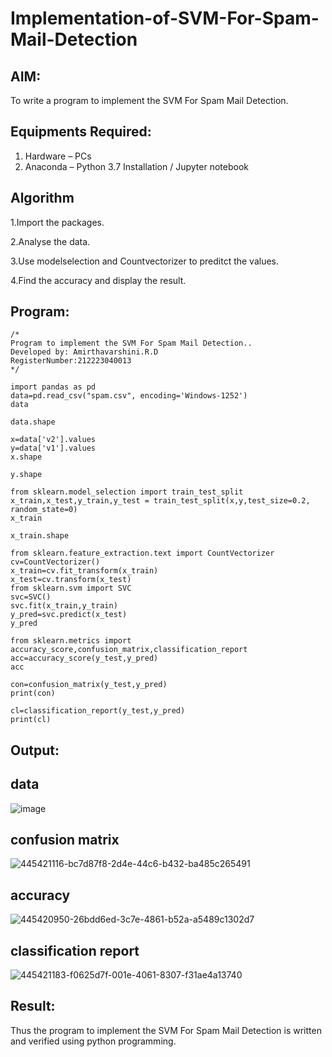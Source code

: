 # Implementation-of-SVM-For-Spam-Mail-Detection

## AIM:
To write a program to implement the SVM For Spam Mail Detection.

## Equipments Required:
1. Hardware – PCs
2. Anaconda – Python 3.7 Installation / Jupyter notebook

## Algorithm
1.Import the packages.

2.Analyse the data.

3.Use modelselection and Countvectorizer to preditct the values.

4.Find the accuracy and display the result.
## Program:
```
/*
Program to implement the SVM For Spam Mail Detection..
Developed by: Amirthavarshini.R.D
RegisterNumber:212223040013
*/

import pandas as pd
data=pd.read_csv("spam.csv", encoding='Windows-1252')
data

data.shape

x=data['v2'].values
y=data['v1'].values
x.shape

y.shape

from sklearn.model_selection import train_test_split
x_train,x_test,y_train,y_test = train_test_split(x,y,test_size=0.2, random_state=0)
x_train

x_train.shape

from sklearn.feature_extraction.text import CountVectorizer
cv=CountVectorizer()
x_train=cv.fit_transform(x_train)
x_test=cv.transform(x_test)
from sklearn.svm import SVC
svc=SVC()
svc.fit(x_train,y_train)
y_pred=svc.predict(x_test)
y_pred

from sklearn.metrics import accuracy_score,confusion_matrix,classification_report
acc=accuracy_score(y_test,y_pred)
acc

con=confusion_matrix(y_test,y_pred)
print(con)

cl=classification_report(y_test,y_pred)
print(cl)
```

## Output:
## data
![image](https://github.com/user-attachments/assets/33c17bad-6e14-4095-83a7-6bc3a312954a)

## confusion matrix
![445421116-bc7d87f8-2d4e-44c6-b432-ba485c265491](https://github.com/user-attachments/assets/efc87242-c3f1-48f4-8240-edc5a3c38802)
## accuracy
![445420950-26bdd6ed-3c7e-4861-b52a-a5489c1302d7](https://github.com/user-attachments/assets/d1b52a4e-add4-4533-b2ec-914450655b75)

## classification report
![445421183-f0625d7f-001e-4061-8307-f31ae4a13740](https://github.com/user-attachments/assets/7411653b-9ca9-4ebf-9ba6-ec3f126c97bd)



## Result:
Thus the program to implement the SVM For Spam Mail Detection is written and verified using python programming.
